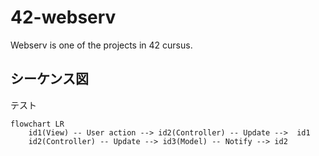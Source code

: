 # 42-webserv
Webserv is one of the projects in 42 cursus.

## シーケンス図

テスト

```mermaid
flowchart LR
    id1(View) -- User action --> id2(Controller) -- Update -->  id1
    id2(Controller) -- Update --> id3(Model) -- Notify --> id2
```
